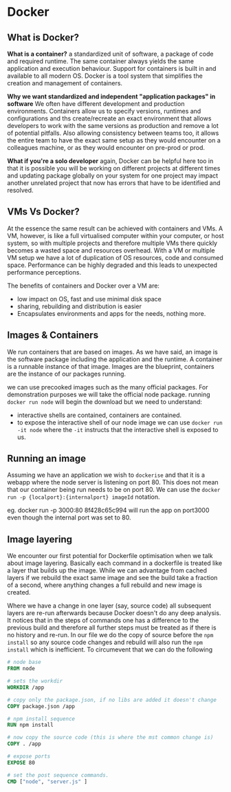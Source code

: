 # Docker

## What is Docker?

**What is a container?** a standardized unit of software, a package of code and required runtime. The same container always yields the same application and execution behaviour. Support for containers is built in and available to all modern OS. Docker is a tool system that simplifies the creation and management of containers.

**Why we want standardized and independent "application packages" in software** We often have different development and production environments. Containers allow us to specify versions, runtimes and configurations and ths create/recreate an exact environment that allows developers to work with the same versions as production and remove a lot of potential pitfalls. Also allowing consistency between teams too, it allows the entire team to have the exact same setup as they would encounter on a colleagues machine, or as they would encounter on pre-prod or prod.

**What if you're a solo developer** again, Docker can be helpful here too in that it is possible you will be working on different projects at different times and updating package globally on your system for one project may impact another unrelated project that now has errors that have to be identified and resolved.

## VMs Vs Docker?

At the essence the same result can be achieved with containers and VMs. A VM, however, is like a full virtualised computer within your computer, or host system, so with multiple projects and therefore multiple VMs there quickly becomes a wasted space and resources overhead. With a VM or multiple VM setup we have a lot of duplication of OS resources, code and consumed space. Performance can be highly degraded and this leads to unexpected performance perceptions.

The benefits of containers and Docker over a VM are:

- low impact on OS, fast and use minimal disk space
- sharing, rebuilding and distribution is easier
- Encapsulates environments and apps for the needs, nothing more.

## Images & Containers

We run containers that are based on images. As we have said, an image is the software package including the application and the runtime. A container is a runnable instance of that image.
Images are the blueprint, containers are the instance of our packages running.

we can use precooked images such as the many official packages. For demonstration purposes we will take the official node package. running `docker run node` will begin the download but we need to understand:

- interactive shells are contained, containers are contained.
- to expose the interactive shell of our node image we can use `docker run -it node` where the `-it` instructs that the interactive shell is exposed to us.

## Running an image

Assuming we have an application we wish to `dockerise` and that it is a webapp where the node server is listening on port 80. This does not mean that our container being run needs to be on port 80. We can use the `docker run -p {localport}:{internalport} imageId` notation.

eg. docker run -p 3000:80 8f428c65c994 will run the app on port3000 even though the internal port was set to 80.

## Image layering

We encounter our first potential for Dockerfile optimisation when we talk about image layering. Basically each command in a dockerfile is treated like a layer that builds up the image. While we can advantage from cached layers if we rebuild the exact same image and see the build take a fraction of a second, where anything changes a full rebuild and new image is created.

Where we have a change in one layer (say, source code) all subsequent layers are re-run afterwards because Docker doesn't do any deep analysis. It notices that in the steps of commands one has a difference to the previous build and therefore all further steps must be treated as if there is no history and re-run. In our file we do the copy of source before the `npm install` so any source code changes and rebuild will also run the `npm install` which is inefficient. To circumevent that we can do the following

```dockerfile
# node base
FROM node

# sets the workdir
WORKDIR /app

# copy only the package.json, if no libs are added it doesn't change
COPY package.json /app

# npm install sequence
RUN npm install

# now copy the source code (this is where the mst common change is)
COPY . /app

# expose ports
EXPOSE 80

# set the post sequence commands.
CMD ["node", "server.js" ]
```
